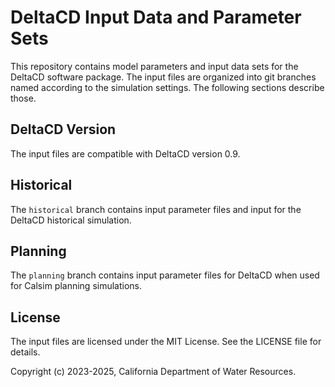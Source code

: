 # DeltaCD Input Data and Parameter Sets
This repository contains model parameters and input data sets for the DeltaCD software package. The input files are organized into git branches named according to the simulation settings. The following sections describe those.

## DeltaCD Version
The input files are compatible with DeltaCD version 0.9.

## Historical
The `historical` branch contains input parameter files and input for the DeltaCD historical simulation.

## Planning
The `planning` branch contains input parameter files for DeltaCD when used for Calsim planning simulations.

## License
The input files are licensed under the MIT License. See the LICENSE file for details.

Copyright (c) 2023-2025, California Department of Water Resources.
